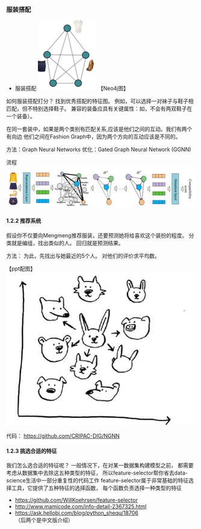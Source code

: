 ### 服装搭配
  - 服装搭配 ![title](../../book/section/dress.png)
 【Neo4j图】
 
 如何服装搭配打分？
 找到优秀搭配的特征图。
例如，可以选择一对袜子与鞋子相匹配，但不特别选择鞋子。
兼容的装备应具有关键属性：如，不会有两双鞋子在一个装备）。 

在同一套装中，如果是两个类别有匹配关系,应该是他们之间的互动。我们有两个有向边
他们之间在Fashion Graph中，因为两个方向的互动应该是不同的。 

方法：Graph Neural Networks
优化：Gated Graph Neural Network (GGNN)

 
流程 ![title](../../book/section/dressProcess.png)
  
 #### 1.2.2 推荐系统
 假设你不仅要向Mengmeng推荐服装，还要预测她将给喜欢这个装扮的程度。
 分类就是编组，找出类似的人。
 回归就是预测结果。
 
 方法：
 为此，先找出与她最近的5个人。 对他们的评价求平均数。
 
 【ppt配图】![title](../../book/section/dressSuggest.png)
 
 代码： https://github.com/CRIPAC-DIG/NGNN
 
 
 #### 1.2.3 挑选合适的特征
 我们怎么选合适的特征呢？
 一般情况下，在对某一数据集构建模型之前，
 都需要考虑从数据集中去除这五种类型的特征，
 所以feature-selector帮你省去data-science生活中一部分重复性的代码工作
 feature-selector属于非常基础的特征选择工具，它提供了五种特征的选择函数，
 每个函数负责选择一种类型的特征
 
 - https://github.com/WillKoehrsen/feature-selector   
 -  http://www.mamicode.com/info-detail-2367325.html   
 -  https://ask.hellobi.com/blog/python_shequ/18706   
（后两个是中文版介绍）

